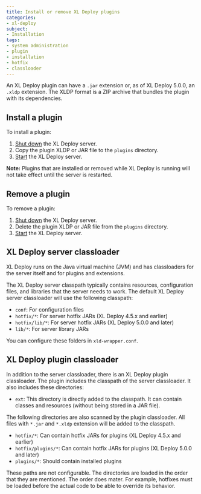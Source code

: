 ```yaml
---
title: Install or remove XL Deploy plugins
categories:
- xl-deploy
subject:
- Installation
tags:
- system administration
- plugin
- installation
- hotfix
- classloader
---
```


An XL Deploy plugin can have a `.jar` extension or, as of XL Deploy 5.0.0, an `.xldp` extension. The XLDP format is a ZIP archive that bundles the plugin with its dependencies.

## Install a plugin

To install a plugin:

1. [Shut down](/xl-deploy/how-to/shut-down-xl-deploy.html) the XL Deploy server.
2. Copy the plugin XLDP or JAR file to the `plugins` directory.
3. [Start](/xl-deploy/how-to/start-xl-deploy.html) the XL Deploy server.

**Note:** Plugins that are installed or removed while XL Deploy is running will not take effect until the server is restarted.

## Remove a plugin

To remove a plugin:

1. [Shut down](/xl-deploy/how-to/shut-down-xl-deploy.html) the XL Deploy server.
2. Delete the plugin XLDP or JAR file from the `plugins` directory.
3. [Start](/xl-deploy/how-to/start-xl-deploy.html) the XL Deploy server.

## XL Deploy server classloader

XL Deploy runs on the Java virtual machine (JVM) and has classloaders for the server itself and for plugins and extensions.

The XL Deploy server classpath typically contains resources, configuration files, and libraries that the server needs to work. The default XL Deploy server classloader will use the following classpath:

* `conf`: For configuration files
* `hotfix/*`: For server hotfix JARs (XL Deploy 4.5.x and earlier)
* `hotfix/lib/*`: For server hotfix JARs (XL Deploy 5.0.0 and later)
* `lib/*`: For server library JARs

You can configure these folders in `xld-wrapper.conf`.

## XL Deploy plugin classloader

In addition to the server classloader, there is an XL Deploy plugin classloader. The plugin includes the classpath of the server classloader. It also includes these directories:

* `ext`: This directory is directly added to the classpath. It can contain classes and resources (without being stored in a JAR file).

The following directories are also scanned by the plugin classloader. All files with `*.jar` and `*.xldp` extension will be added to the classpath.

* `hotfix/*`: Can contain hotfix JARs for plugins (XL Deploy 4.5.x and earlier)
* `hotfix/plugins/*`: Can contain hotfix JARs for plugins (XL Deploy 5.0.0 and later)
* `plugins/*`: Should contain installed plugins

These paths are not configurable. The directories are loaded in the order that they are mentioned. The order does mater. For example, hotfixes must be loaded before the actual code to be able to override its behavior.
